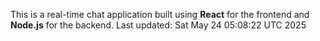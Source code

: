 This is a real-time chat application built using **React** for the frontend and **Node.js** for the backend.
Last updated: Sat May 24 05:08:22 UTC 2025
